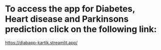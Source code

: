 # To access the app for Diabetes, Heart disease and Parkinsons prediction click on the following link:

https://diabapp-kartik.streamlit.app/
